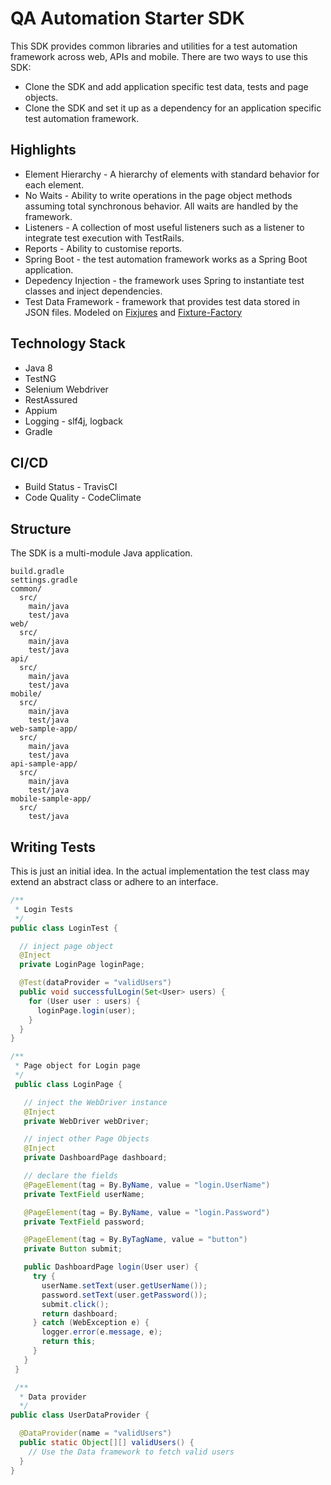 # QA Automation Starter SDK

This SDK provides common libraries and utilities for a test automation framework across web, APIs and mobile. There are two ways to use this SDK:
* Clone the SDK and add application specific test data, tests and page objects.
* Clone the SDK and set it up as a dependency for an application specific test automation framework.

## Highlights
* Element Hierarchy - A hierarchy of elements with standard behavior for each element.
* No Waits - Ability to write operations in the page object methods assuming total synchronous behavior. All waits are handled by the framework.
* Listeners - A collection of most useful listeners such as a listener to integrate test execution with TestRails.
* Reports - Ability to customise reports.
* Spring Boot - the test automation framework works as a Spring Boot application.
* Depedency Injection - the framework uses Spring to instantiate test classes and inject dependencies.
* Test Data Framework - framework that provides test data stored in JSON files. Modeled on [Fixjures](https://github.com/douglasrodrigo/fixjures) and [Fixture-Factory](https://github.com/six2six/fixture-factory)

## Technology Stack
* Java 8
* TestNG
* Selenium Webdriver
* RestAssured
* Appium
* Logging - slf4j, logback
* Gradle

## CI/CD
* Build Status - TravisCI
* Code Quality - CodeClimate

## Structure
The SDK is a multi-module Java application.
```
build.gradle
settings.gradle
common/
  src/
    main/java
    test/java
web/
  src/
    main/java
    test/java
api/
  src/
    main/java
    test/java
mobile/
  src/
    main/java
    test/java
web-sample-app/
  src/
    main/java
    test/java
api-sample-app/
  src/
    main/java
    test/java
mobile-sample-app/
  src/
    test/java
```

## Writing Tests

This is just an initial idea. In the actual implementation the test class may extend an abstract class or adhere to an interface.

```java
/**
 * Login Tests
 */
public class LoginTest {

  // inject page object
  @Inject
  private LoginPage loginPage;

  @Test(dataProvider = "validUsers")
  public void successfulLogin(Set<User> users) {
    for (User user : users) {
      loginPage.login(user);
    }
  }
}

/**
 * Page object for Login page
 */
 public class LoginPage {

   // inject the WebDriver instance
   @Inject
   private WebDriver webDriver;

   // inject other Page Objects
   @Inject
   private DashboardPage dashboard;

   // declare the fields
   @PageElement(tag = By.ByName, value = "login.UserName")
   private TextField userName;

   @PageElement(tag = By.ByName, value = "login.Password")
   private TextField password;

   @PageElement(tag = By.ByTagName, value = "button")
   private Button submit;

   public DashboardPage login(User user) {
     try {
       userName.setText(user.getUserName());
       password.setText(user.getPassword());
       submit.click();
       return dashboard;
     } catch (WebException e) {
       logger.error(e.message, e);
       return this;
     }
   }
 }

 /**
  * Data provider
  */
public class UserDataProvider {

  @DataProvider(name = "validUsers")
  public static Object[][] validUsers() {
    // Use the Data framework to fetch valid users
  }
}
```
